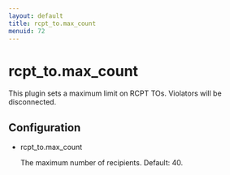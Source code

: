 ```yaml
---
layout: default
title: rcpt_to.max_count
menuid: 72
---
```

rcpt\_to.max\_count
=================

This plugin sets a maximum limit on RCPT TOs. Violators will be disconnected.

Configuration
-------------

* rcpt\_to.max\_count

  The maximum number of recipients. Default: 40.

